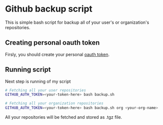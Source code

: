 # Github backup script

This is simple bash script for backup all of your user's or organization's repositories.

## Creating personal oauth token

Firsly, you should create your personal [oauth token](https://docs.github.com/en/authentication/keeping-your-account-and-data-secure/creating-a-personal-access-token).

## Running script

Next step is running of my script

```bash
# Fetching all your user repositories
GITHUB_AUTH_TOKEN=<your-token-here> bash backup.sh

# Fetching all your organization repositories
GITHUB_AUTH_TOKEN=<your-token-here> bash backup.sh org <your-org-name>
```

All your repositories will be fetched and stored as .tgz file.
